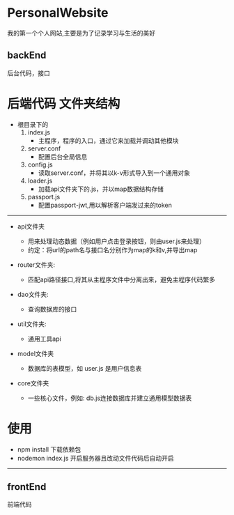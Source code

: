 # PersonalWebsite
我的第一个个人网站,主要是为了记录学习与生活的美好

## backEnd 
后台代码，接口
# 后端代码 文件夹结构
+ 根目录下的
    1. index.js
        - 主程序，程序的入口，通过它来加载并调动其他模块
    2. server.conf
        - 配置后台全局信息
    3. config.js
        - 读取server.conf，并将其以k-v形式导入到一个通用对象
    4. loader.js
        - 加载api文件夹下的.js，并以map数据结构存储
    5. passport.js
        - 配置passport-jwt,用以解析客户端发过来的token
------------------------------------------------------------

+ api文件夹
    - 用来处理动态数据（例如用户点击登录按钮，则由user.js来处理）
    - 约定：将url的path名与接口名分别作为map的k和v,并导出map

+ router文件夹: 
    - 匹配api路径接口,将其从主程序文件中分离出来，避免主程序代码繁多

+ dao文件夹: 
    - 查询数据库的接口

+ util文件夹: 
    - 通用工具api
    
+ model文件夹
    - 数据库的表模型，如 user.js 是用户信息表

+ core文件夹
    - 一些核心文件，例如: db.js连接数据库并建立通用模型数据表

# 使用
+ npm install 下载依赖包
+ nodemon index.js 开启服务器且改动文件代码后自动开启

--------------------------------------------------------------

## frontEnd
前端代码
